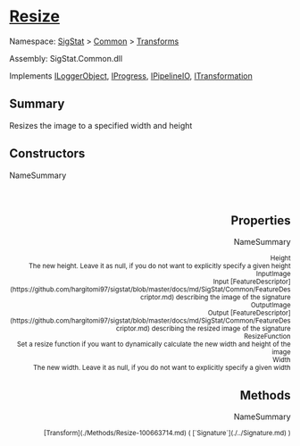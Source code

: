 # [Resize](./Resize.md)

Namespace: [SigStat]() > [Common](./../README.md) > [Transforms](./README.md)

Assembly: SigStat.Common.dll

Implements [ILoggerObject](./../ILoggerObject.md), [IProgress](./../Helpers/IProgress.md), [IPipelineIO](./../Pipeline/IPipelineIO.md), [ITransformation](./../ITransformation.md)

## Summary
Resizes the image to a specified width and height

## Constructors

NameSummary

<div style="text-align: right"><sub></sub></ div ><div style="text-align: right"><sub></sub></ div ><br>


## Properties

NameSummary

<div style="text-align: right"><sub>Height</sub></ div ><div style="text-align: right"><sub>The new height. Leave it as null, if you do not want to explicitly specify a given height</sub></ div ><br>
<div style="text-align: right"><sub>InputImage</sub></ div ><div style="text-align: right"><sub>Input [FeatureDescriptor](https://github.com/hargitomi97/sigstat/blob/master/docs/md/SigStat/Common/FeatureDescriptor.md) describing the image of the signature</sub></ div ><br>
<div style="text-align: right"><sub>OutputImage</sub></ div ><div style="text-align: right"><sub>Output [FeatureDescriptor](https://github.com/hargitomi97/sigstat/blob/master/docs/md/SigStat/Common/FeatureDescriptor.md) describing the resized image of the signature</sub></ div ><br>
<div style="text-align: right"><sub>ResizeFunction</sub></ div ><div style="text-align: right"><sub>Set a resize function if you want to dynamically calculate the new width and height of the image</sub></ div ><br>
<div style="text-align: right"><sub>Width</sub></ div ><div style="text-align: right"><sub>The new width. Leave it as null, if you do not want to explicitly specify a given width</sub></ div ><br>


## Methods

NameSummary

<div style="text-align: right"><sub>[Transform](./Methods/Resize-100663714.md) ( [`Signature`](./../Signature.md) )</sub></ div ><div style="text-align: right"><sub></sub></ div ><br>



